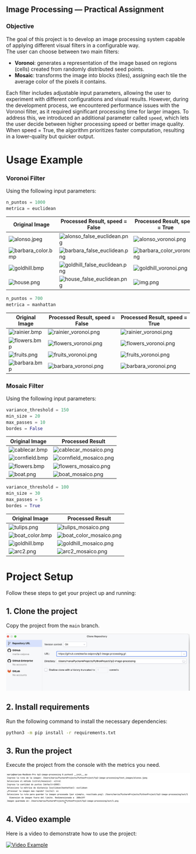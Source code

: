 ## Image Processing — Practical Assignment

### Objective

The goal of this project is to develop an image processing system capable of applying different visual filters in a configurable way.  
The user can choose between two main filters:

- **Voronoi**: generates a representation of the image based on regions (cells) created from randomly distributed seed points.
- **Mosaic**: transforms the image into blocks (tiles), assigning each tile the average color of the pixels it contains.

Each filter includes adjustable input parameters, allowing the user to experiment with different configurations and visual results. However, during the development process, we encountered performance issues with the Voronoi filter, as it required significant processing time for larger images. To address this, we introduced an additional parameter called `speed`, which lets the user decide between higher processing speed or better image quality. When speed = True, the algorithm prioritizes faster computation, resulting in a lower-quality but quicker output. 

# Usage Example 
### Voronoi Filter

Using the following input parameters:

```python
n_puntos = 1000
metrica = euclidean
```

| Original Image                                                                                            | Processed Result, speed = False                                                                                                            | Processed Result, speed = True                                                                                                     |
|-----------------------------------------------------------------------------------------------------------|--------------------------------------------------------------------------------------------------------------------------------------------|------------------------------------------------------------------------------------------------------------------------------------|
| ![alonso.jpeg](https://mariia-osipova.github.io/tp2-image-processing/test_images/alonso.jpeg)             | ![alonso_false_euclidean.png](https://mariia-osipova.github.io/tp2-image-processing/data/data6-eucl-1000-f/alonso_false_euclidean.png)     |  ![alonso_voronoi.png](https://mariia-osipova.github.io/tp2-image-processing/data/data3-eucl-1000/alonso_voronoi.png)              |
| ![barbara_color.bmp](https://mariia-osipova.github.io/tp2-image-processing/test_images/barbara_color.bmp) | ![barbara_false_euclidean.png](https://mariia-osipova.github.io/tp2-image-processing/data/data6-eucl-1000-f/barbara_false_euclidean.png)   | ![barbara_color_voronoi.png](https://mariia-osipova.github.io/tp2-image-processing/data/data3-eucl-1000/barbara_color_voronoi.png) |
| ![goldhill.bmp](https://mariia-osipova.github.io/tp2-image-processing/test_images/goldhill.bmp)           | ![goldhill_false_euclidean.png](https://mariia-osipova.github.io/tp2-image-processing/data/data6-eucl-1000-f/goldhill_false_euclidean.png) | ![goldhill_voronoi.png](https://mariia-osipova.github.io/tp2-image-processing/data/data3-eucl-1000/goldhill_voronoi.png)           |
| ![house.png](https://mariia-osipova.github.io/tp2-image-processing/test_images/house.png)                 | ![house_false_euclidean.png](https://mariia-osipova.github.io/tp2-image-processing/data/data6-eucl-1000-f/house_false_euclidean.png)       | ![img.png](https://mariia-osipova.github.io/tp2-image-processing/data/data3-eucl-1000/img.png)                                     |

```python
n_puntos = 700
metrica = manhattan
```

| Original Image                                                                                | Processed Result, speed = False                                                                                | Processed Result, speed = True                                                                                  |
|-----------------------------------------------------------------------------------------------|----------------------------------------------------------------------------------------------------------------|-----------------------------------------------------------------------------------------------------------------|
| ![rainier.bmp](https://mariia-osipova.github.io/tp2-image-processing/test_images/rainier.bmp) | ![rainier_voronoi.png](https://mariia-osipova.github.io/tp2-image-processing/data/d5m700f/rainier_voronoi.png) | ![rainier_voronoi.png](https://mariia-osipova.github.io/tp2-image-processing/data/d4m700/rainier_voronoi.png)   |
| ![flowers.bmp](https://mariia-osipova.github.io/tp2-image-processing/test_images/flowers.bmp) | ![flowers_voronoi.png](https://mariia-osipova.github.io/tp2-image-processing/data/d5m700f/flowers_voronoi.png) | ![flowers_voronoi.png](https://mariia-osipova.github.io/tp2-image-processing/data/d4m700/flowers_voronoi.png)   |
| ![fruits.png](https://mariia-osipova.github.io/tp2-image-processing/test_images/fruits.png)   | ![fruits_voronoi.png](https://mariia-osipova.github.io/tp2-image-processing/data/d4m700/fruits_voronoi.png)    | ![fruits_voronoi.png](https://mariia-osipova.github.io/tp2-image-processing/data/d4m700/fruits_voronoi.png)     |
| ![barbara.bmp](https://mariia-osipova.github.io/tp2-image-processing/test_images/barbara.bmp) | ![barbara_voronoi.png](https://mariia-osipova.github.io/tp2-image-processing/data/d5m700f/barbara_voronoi.png) | ![barbara_voronoi.png](https://mariia-osipova.github.io/tp2-image-processing/data/d4m700/barbara_voronoi.png)   |

### Mosaic Filter

Using the following input parameters:

```python
variance_threshold = 150
min_size = 20
max_passes = 10
bordes = False
```

| Original Image                                                                                     | Processed Result                                                                                            |
|----------------------------------------------------------------------------------------------------|-------------------------------------------------------------------------------------------------------------|
| ![cablecar.bmp](https://mariia-osipova.github.io/tp2-image-processing/test_images/cablecar.bmp)    | ![cablecar_mosaico.png](https://mariia-osipova.github.io/tp2-image-processing/data/cablecar_mosaico.png)    |
| ![cornfield.bmp](https://mariia-osipova.github.io/tp2-image-processing/test_images/cornfield.bmp)  | ![cornfield_mosaico.png](https://mariia-osipova.github.io/tp2-image-processing/data/cornfield_mosaico.png)  |
| ![flowers.bmp](https://mariia-osipova.github.io/tp2-image-processing/test_images/flowers.bmp)      | ![flowers_mosaico.png](https://mariia-osipova.github.io/tp2-image-processing/data/flowers_mosaico.png)      |
| ![boat.png](https://mariia-osipova.github.io/tp2-image-processing/test_images/boat.png)            | ![boat_mosaico.png](https://mariia-osipova.github.io/tp2-image-processing/data/boat_mosaico.png)            |

```python
variance_threshold = 100
min_size = 30
max_passes = 5
bordes = True
```

| Original Image                                                                                      | Processed Result                                                                                              |
|-----------------------------------------------------------------------------------------------------|---------------------------------------------------------------------------------------------------------------|
| ![tulips.png](https://mariia-osipova.github.io/tp2-image-processing/test_images/tulips.png)         | ![tulips_mosaico.png](https://mariia-osipova.github.io/tp2-image-processing/data/tulips_mosaico.png)          |
| ![boat_color.bmp](https://mariia-osipova.github.io/tp2-image-processing/test_images/boat_color.bmp) | ![boat_color_mosaico.png](https://mariia-osipova.github.io/tp2-image-processing/data/boat_color_mosaico.png)  |
| ![goldhill.bmp](https://mariia-osipova.github.io/tp2-image-processing/test_images/goldhill.bmp)     | ![goldhill_mosaico.png](https://mariia-osipova.github.io/tp2-image-processing/data/goldhill_mosaico.png)      |
| ![arc2.png](https://mariia-osipova.github.io/tp2-image-processing/test_images/arc2.png)             | ![arc2_mosaico.png](https://mariia-osipova.github.io/tp2-image-processing/data/arc2_mosaico.png)              |

# Project Setup

Follow these steps to get your project up and running:

## 1. Clone the project

Copy the project from the `main` branch.

![img.png](data/img_00.png)

## 2. Install requirements

Run the following command to install the necessary dependencies:

```bash
python3 -m pip install -r requirements.txt
```

## 3. Run the project

Execute the project from the console with the metrics you need.

![img.png](data/img_0.png)

## 4. Video example

Here is a video to demonstrate how to use the project:

[![Video Example](https://img.youtube.com/vi/7DSI2kXDgLM/0.jpg)](https://youtu.be/7DSI2kXDgLM?si=lGnbNni_57aXiv25)